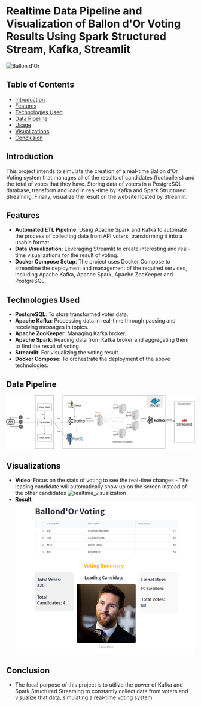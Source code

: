 # Realtime Data Pipeline and Visualization of Ballon d'Or Voting Results Using Spark Structured Stream, Kafka, Streamlit

<img src="https://editorial.uefa.com/resources/028e-1b112bf31ef0-0dd2dd517d98-1000/ballon_d_or_photo.png" alt="Ballon d'Or" width="300"/>

## Table of Contents
- [Introduction](#introduction)
- [Features](#features)
- [Technologies Used](#technologies-used)
- [Data Pipeline](#data-pipeline)
- [Usage](#usage)
- [Visualizations](#visualizations)
- [Conclusion](#concly)

## Introduction
This project intends to simulate the creation of a real-time Ballon d'Or Voting system that manages all of the results of candidates (footballers) and the total of votes that they have. Storing data of voters in a PostgreSQL database, transform and load in real-time by Kafka and Spark Structured Streaming. Finally, visualize the result on the website hosted by Streamlit.

## Features
- **Automated ETL Pipeline**: Using Apache Spark and Kafka to automate the process of collecting data from API voters, transforming it into a usable format.
- **Data Visualization**: Leveraging Streamlit to create interesting and real-time visualizations for the result of voting.
- **Docker Compose Setup**: The project uses Docker Compose to streamline the deployment and management of the required services, including Apache Kafka, Apache Spark, Apache ZooKeeper and PostgreSQL.

## Technologies Used
- **PostgreSQL**: To store transformed voter data.
- **Apache Kafka**: Processing data in real-time through passing and receiving messages in topics.
- **Apache ZooKeeper**: Managing Kafka broker.
- **Apache Spark**: Reading data from Kafka broker and aggregating them to find the result of voting.
- **Streamlit**: For visualizing the voting result.
- **Docker Compose**: To orchestrate the deployment of the above technologies.

## Data Pipeline
![image](image/system_architecture.drawio.png)

## Visualizations
- **Video**: Focus on the stats of voting to see the real-time changes - The leading candidate will automatically show up on the screen instead of the other candidates
![realtime_visualization](https://github.com/user-attachments/assets/53014a4c-48f4-4f60-9a14-0d2b6776e9d1)
- **Result**:
![image](image/voting_img.png)


## Conclusion
- The focal purpose of this project is to utilize the power of Kafka and Spark Structured Streaming to constantly collect data from voters and visualize that data, simulating a real-time voting system.
